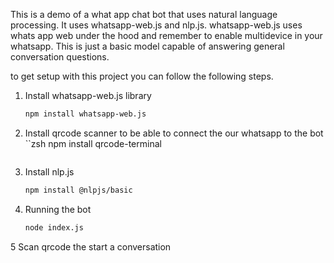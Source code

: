 This is a demo of a what app chat bot that uses natural language processing. It uses whatsapp-web.js and nlp.js.
whatsapp-web.js uses whats app web under the hood and remember to enable multidevice in your whatsapp. This is just a basic model capable of answering general conversation questions.

to get setup with this project you can follow the following steps.

1. Install whatsapp-web.js library 

    ```zsh
    npm install whatsapp-web.js
    ```

2. Install qrcode scanner to be able to connect the our whatsapp to the bot
    ``zsh
    npm install qrcode-terminal
    ```

3. Install nlp.js
    ```zsh
    npm install @nlpjs/basic
    ```

4. Running the bot 
    ```zsh
    node index.js
    ```


5 Scan qrcode the start a conversation